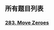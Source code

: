 所有题目列表
------

### [**283. Move Zeroes**](https://github.com/dingjikerbo/leetcode/tree/master/Solutions/Java/283_Move_Zeroes.md)
